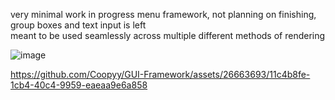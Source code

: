 very minimal work in progress menu framework, not planning on finishing, group boxes and text input is left<br>
meant to be used seamlessly across multiple different methods of rendering<be>

![image](https://github.com/Coopyy/GUI-Framework/assets/26663693/21db598f-665e-4323-907b-0f97c5772498)

https://github.com/Coopyy/GUI-Framework/assets/26663693/11c4b8fe-1cb4-40c4-9959-eaeaa9e6a858

